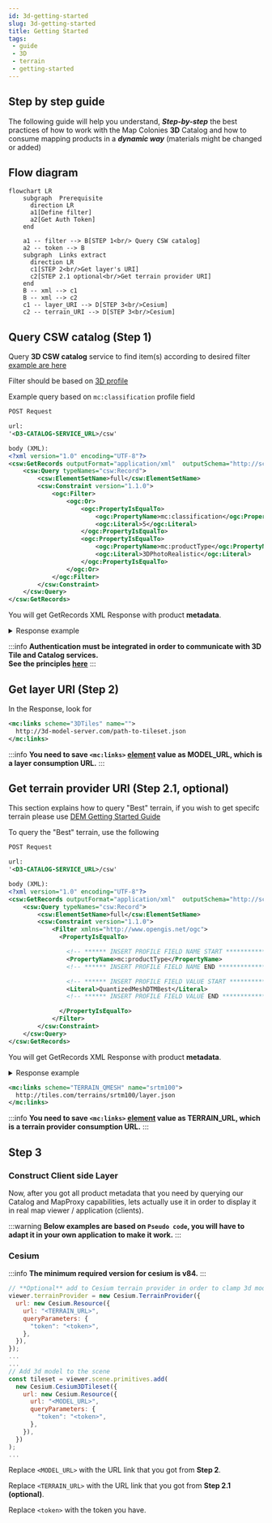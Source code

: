 ```yaml
---
id: 3d-getting-started
slug: 3d-getting-started
title: Getting Started
tags:
 - guide
 - 3D
 - terrain
 - getting-started
---
```


## Step by step guide
The following guide will help you understand, ***Step-by-step*** the best practices of how to work with the Map Colonies **3D** Catalog and how to consume mapping products in a ***dynamic way*** (materials might be changed or added)

## Flow diagram
```mermaid
flowchart LR
    subgraph  Prerequisite
      direction LR
      a1[Define filter]
      a2[Get Auth Token]
    end

    a1 -- filter --> B[STEP 1<br/> Query CSW catalog]
    a2 -- token --> B
    subgraph  Links extract
      direction LR
      c1[STEP 2<br/>Get layer's URI]
      c2[STEP 2.1 optional<br/>Get terrain provider URI]
    end
    B -- xml --> c1
    B -- xml --> c2
    c1 -- layer_URI --> D[STEP 3<br/>Cesium]
    c2 -- terrain_URI --> D[STEP 3<br/>Cesium]
```

## Query CSW catalog (Step 1)
Query **3D CSW catalog** service to find item(s) according to desired filter [example are here](/docs/ogc/protocols/ogc-csw/ogc-csw-examples)

Filter should be based on [3D profile](/docs/MapColonies/3D/services/catalog/catalog-profile-v2)

Example query based on `mc:classification` profile field
```xml title="GetRecords Request"
POST Request

url:
'<D3-CATALOG-SERVICE_URL>/csw'

body (XML):
<?xml version="1.0" encoding="UTF-8"?>
<csw:GetRecords outputFormat="application/xml"  outputSchema="http://schema.mapcolonies.com/3d" resultType="results" service="CSW" version="2.0.2" startPosition="1" maxRecords="200" xmlns:mc="http://schema.mapcolonies.com/3d" xmlns:csw="http://www.opengis.net/cat/csw/2.0.2" xmlns:ogc="http://www.opengis.net/ogc">
    <csw:Query typeNames="csw:Record">
        <csw:ElementSetName>full</csw:ElementSetName>
        <csw:Constraint version="1.1.0">
            <ogc:Filter>
                <ogc:Or>
                    <ogc:PropertyIsEqualTo>
                        <ogc:PropertyName>mc:classification</ogc:PropertyName>
                        <ogc:Literal>5</ogc:Literal>
                    </ogc:PropertyIsEqualTo>
                    <ogc:PropertyIsEqualTo>
                        <ogc:PropertyName>mc:productType</ogc:PropertyName>
                        <ogc:Literal>3DPhotoRealistic</ogc:Literal>
                    </ogc:PropertyIsEqualTo>
                </ogc:Or>
            </ogc:Filter>
        </csw:Constraint>
    </csw:Query>
</csw:GetRecords>
```

You will get GetRecords XML Response with product **metadata**.

<details>
  <summary>Response example</summary>

```xml title="Search Results Example"
    <?xml version="1.0" encoding="UTF-8"?>
    <csw:GetRecordsResponse xmlns:csw="http://www.opengis.net/cat/csw/2.0.2" xmlns:dc="http://purl.org/dc/elements/1.1/" xmlns:dct="http://purl.org/dc/terms/" xmlns:gmd="http://www.isotc211.org/2005/gmd" xmlns:gml="http://www.opengis.net/gml" xmlns:mc="http://schema.mapcolonies.com/3d" xmlns:ows="http://www.opengis.net/ows" xmlns:xs="http://www.w3.org/2001/XMLSchema" xmlns:xsi="http://www.w3.org/2001/XMLSchema-instance" version="2.0.2" xsi:schemaLocation="http://www.opengis.net/cat/csw/2.0.2 http://schemas.opengis.net/csw/2.0.2/CSW-discovery.xsd">
    <csw:SearchStatus timestamp="2022-03-27T06:45:54Z" />
    <csw:SearchResults numberOfRecordsMatched="1" numberOfRecordsReturned="1" nextRecord="0" recordSchema="http://schema.mapcolonies.com/3d" elementSet="full">
        <mc:MC3DRecord>
            <mc:accuracyLE90>4.0</mc:accuracyLE90>
            <mc:classification>5</mc:classification>
            <mc:creationDateUTC>2025-01-09T08:00:00Z</mc:creationDateUTC>
            <mc:description>gbjhhj</mc:description>
            <mc:footprint>{"type":"Polygon","coordinates":[[[46.9831483,36.4864826],[46.9831483,37.0135162],[48.0168517,37.0135162],[48.0168517,36.4864826],[46.9831483,36.4864826]]]}</mc:footprint>
            <mc:maxHorizontalAccuracyCE90>5.0</mc:maxHorizontalAccuracyCE90>
            <mc:id>0fa277cb-b8ba-4c31-b787-7700f916dcd4</mc:id>
            <mc:insertDate>2025-01-09T16:33:51Z</mc:insertDate>
            <mc:links scheme="3DTiles" name="" description="">https://tiles.mapcolonies.net/api/3d/v1/b3dm/0fa277cb-b8ba-4c31-b787-7700f916dcd4/vricon_3d_surface_model_3dtiles_1.0_gltf_2/data/vricon_3dtiles/tileset.json</mc:links>
            <mc:producerName>DAVID</mc:producerName>
            <mc:productBBox>46.9831483,36.4864826,48.0168517,37.0135162</mc:productBBox>
            <mc:productId>0fa277cb-b8ba-4c31-b787-7700f916dcd4</mc:productId>
            <mc:productName>name</mc:productName>
            <mc:productSource>\\Path\To\3D\Models\e047n36_N\vricon_3d_surface_model_3dtiles_1.0_gltf_2\data\vricon_3dtiles</mc:productSource>
            <mc:productStatus>PUBLISHED</mc:productStatus>
            <mc:productType>3DPhotoRealistic</mc:productType>
            <mc:productVersion>1</mc:productVersion>
            <mc:productionSystem>gggggg</mc:productionSystem>
            <mc:productionSystemVersion>9</mc:productionSystemVersion>
            <mc:region>bcgnbv</mc:region>
            <mc:sensors>fggggg</mc:sensors>
            <mc:imagingTimeEndUTC>2022-01-09T08:11:00Z</mc:imagingTimeEndUTC>
            <mc:imagingTimeBeginUTC>2022-01-09T08:11:00Z</mc:imagingTimeBeginUTC>
            <mc:SRS>4326</mc:SRS>
            <mc:SRSName>WGS84GEO</mc:SRSName>
            <mc:type>RECORD_3D</mc:type>
            <mc:updateDateUTC>2025-01-09T16:34:46Z</mc:updateDateUTC>
            <ows:BoundingBox crs="urn:x-ogc:def:crs:EPSG:6.11:4326" dimensions="2">
                <ows:LowerCorner>36.4864826 46.9831483</ows:LowerCorner>
                <ows:UpperCorner>37.0135162 48.0168517</ows:UpperCorner>
            </ows:BoundingBox>
        </mc:MC3DRecord>
    </csw:SearchResults>
    </csw:GetRecordsResponse>
```
</details>

:::info
**Authentication must be integrated in order to communicate with 3D Tile and Catalog services.**<br/>
**See the principles [here](/docs/MapColonies/authentication)**
:::

## Get layer URI (Step 2)
In the Response, look for

```xml title="Extract link for desired 3D model"
<mc:links scheme="3DTiles" name="">
  http://3d-model-server.com/path-to-tileset.json
</mc:links>
```

:::info
**You need to save `<mc:links>` <u>element</u> value as MODEL_URL, which is a layer consumption URL.**
:::

## Get terrain provider URI (Step 2.1, optional)
This section explains how to query "Best" terrain, if you wish to get specifc terrain please use [DEM Getting Started Guide](/docs/MapColonies/DEM/Guides/DEM_getting_started.md)

To query the "Best" terrain, use the following
```xml title="GetRecords Request For Terrain"
POST Request

url:
'<D3-CATALOG-SERVICE_URL>/csw'

body (XML):
<?xml version="1.0" encoding="UTF-8"?>
<csw:GetRecords outputFormat="application/xml"  outputSchema="http://schema.mapcolonies.com/3d" resultType="results" service="CSW" version="2.0.2" startPosition="1" maxRecords="200" xmlns:mc="http://schema.mapcolonies.com/3d" xmlns:csw="http://www.opengis.net/cat/csw/2.0.2" xmlns:ogc="http://www.opengis.net/ogc">
    <csw:Query typeNames="csw:Record">
        <csw:ElementSetName>full</csw:ElementSetName>
        <csw:Constraint version="1.1.0">
            <Filter xmlns="http://www.opengis.net/ogc">
              <PropertyIsEqualTo>

                <!-- ****** INSERT PROFILE FIELD NAME START ********************** -->
                <PropertyName>mc:productType</PropertyName>
                <!-- ****** INSERT PROFILE FIELD NAME END ********************** -->

                <!-- ****** INSERT PROFILE FIELD VALUE START ********************** -->
                <Literal>QuantizedMeshDTMBest</Literal>
                <!-- ****** INSERT PROFILE FIELD VALUE END ********************** -->

              </PropertyIsEqualTo>
            </Filter>
        </csw:Constraint>
    </csw:Query>
</csw:GetRecords>
```

You will get GetRecords XML Response with product **metadata**.

<details>
  <summary>Response example</summary>

```xml title="Search Results Example"
    <?xml version="1.0" encoding="UTF-8"?>
    <csw:GetRecordsResponse xmlns:csw="http://www.opengis.net/cat/csw/2.0.2" xmlns:dc="http://purl.org/dc/elements/1.1/" xmlns:dct="http://purl.org/dc/terms/" xmlns:gmd="http://www.isotc211.org/2005/gmd" xmlns:gml="http://www.opengis.net/gml" xmlns:mc="http://schema.mapcolonies.com/3d" xmlns:ows="http://www.opengis.net/ows" xmlns:xs="http://www.w3.org/2001/XMLSchema" xmlns:xsi="http://www.w3.org/2001/XMLSchema-instance" version="2.0.2" xsi:schemaLocation="http://www.opengis.net/cat/csw/2.0.2 http://schemas.opengis.net/csw/2.0.2/CSW-discovery.xsd">
    <csw:SearchStatus timestamp="2022-03-27T06:45:54Z" />
    <csw:SearchResults numberOfRecordsMatched="1" numberOfRecordsReturned="1" nextRecord="0" recordSchema="http://schema.mapcolonies.com/3d" elementSet="full">
        <mc:MC3DRecord>
            <mc:accuracyLE90>4.0</mc:accuracyLE90>
            <mc:classification>5</mc:classification>
            <mc:creationDateUTC>2022-10-24</mc:creationDateUTC>
            <mc:description>srtm100</mc:description>
            <mc:footprint>{"type":"Polygon","coordinates":[[[34.98,32.8],[35.1,32.8],[35.1,32.7],[34.98,32.7],[34.98,32.8]]]}</mc:footprint>
            <mc:geographicArea>North</mc:geographicArea>
            <mc:maxHorizontalAccuracyCE90>999.0</mc:maxHorizontalAccuracyCE90>
            <mc:id>33333333-3333-3333-3333-333333333333</mc:id>
            <mc:insertDate>2022-10-24</mc:insertDate>
            <mc:links scheme="TERRAIN_QMESH" name="" description="">https://tiles.mapcolonies.net/api/dem/v1/terrains/srtm100</mc:links>
            <mc:producerName>producer</mc:producerName>
            <mc:productBBox>35.2670012825,32.5856881598,35.3105702702,32.6300363309</mc:productBBox>
            <mc:productId>33333333-3333-3333-3333-333333333333</mc:productId>
            <mc:productName>srtm100</mc:productName>
            <mc:productSource></mc:productSource>
            <mc:productStatus>PUBLISHED</mc:productStatus>
            <mc:productType>QuantizedMeshDTMBest</mc:productType>
            <mc:productVersion>1</mc:productVersion>
            <mc:productionSystem></mc:productionSystem>
            <mc:productionSystemVersion>1</mc:productionSystemVersion>
            <mc:region>region</mc:region>
            <mc:sensors>UNDEFINED</mc:sensors>
            <mc:imagingTimeEndUTC>2022-10-24</mc:imagingTimeEndUTC>
            <mc:imagingTimeBeginUTC>2022-10-24</mc:imagingTimeBeginUTC>
            <mc:SRS>4326</mc:SRS>
            <mc:SRSName>WGS84GEO</mc:SRSName>
            <mc:type>RECORD_3D</mc:type>
            <mc:updateDateUTC>2022-10-25T16:48:17Z</mc:updateDateUTC>
            <ows:BoundingBox crs="urn:x-ogc:def:crs:EPSG:6.11:4326" dimensions="2">
                <ows:LowerCorner>32.7 34.98</ows:LowerCorner>
                <ows:UpperCorner>32.8 35.1</ows:UpperCorner>
            </ows:BoundingBox>
        </mc:MC3DRecord>
    </csw:SearchResults>
    </csw:GetRecordsResponse>
```
</details>


```xml title="Extract link for terrain provider"
<mc:links scheme="TERRAIN_QMESH" name="srtm100">
  http://tiles.com/terrains/srtm100/layer.json
</mc:links>
```


:::info
**You need to save `<mc:links>` <u>element</u> value as TERRAIN_URL, which is a terrain provider consumption URL.**
:::

## Step 3
### Construct Client side Layer
Now, after you got all product metadata that you need by querying our Catalog and MapProxy capabilities, lets actually use it in order to display it in real map viewer / application (clients).

:::warning
**Below examples are based on `Pseudo code`, you will have to adapt it in your own application to make it work.**
:::

### Cesium

:::info
**The minimum required version for cesium is v84.**
:::

```javascript
// **Optional** add to Cesium terrain provider in order to clamp 3d models to the ground
viewer.terrainProvider = new Cesium.TerrainProvider({
  url: new Cesium.Resource({
    url: "<TERRAIN_URL>",
    queryParameters: {
      "token": "<token>",
    },
  }),
});
...
...
// Add 3d model to the scene
const tileset = viewer.scene.primitives.add(
  new Cesium.Cesium3DTileset({
    url: new Cesium.Resource({
      url: "<MODEL_URL>",
      queryParameters: {
        "token": "<token>",
      },
    }),
  })
);
...
```
Replace `<MODEL_URL>` with the URL link that you got from **Step 2**.

Replace `<TERRAIN_URL>` with the URL link that you got from **Step 2.1 (optional)**.

Replace `<token>` with the token you have.
